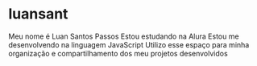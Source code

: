 # luansant
Meu nome é Luan Santos Passos
Estou estudando na Alura
Estou me desenvolvendo na linguagem JavaScript
Utilizo esse espaço para minha organização e compartilhamento dos meu projetos desenvolvidos
